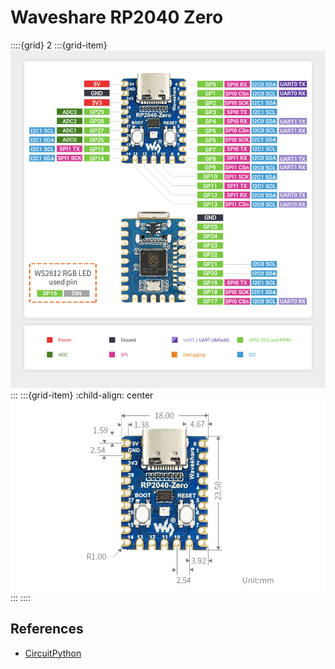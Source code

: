 # Waveshare RP2040 Zero

::::{grid} 2
:::{grid-item}
![pinout](images/Zero_pinout.jpg)
:::
:::{grid-item}
:child-align: center
![img](images/Zero_dimensions.jpg)
:::
::::

## References

- [CircuitPython](https://circuitpython.org/board/waveshare_rp2040_zero/)
